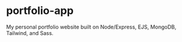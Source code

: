 # portfolio-app
My personal portfolio website built on Node/Express, EJS, MongoDB, Tailwind, and Sass.
